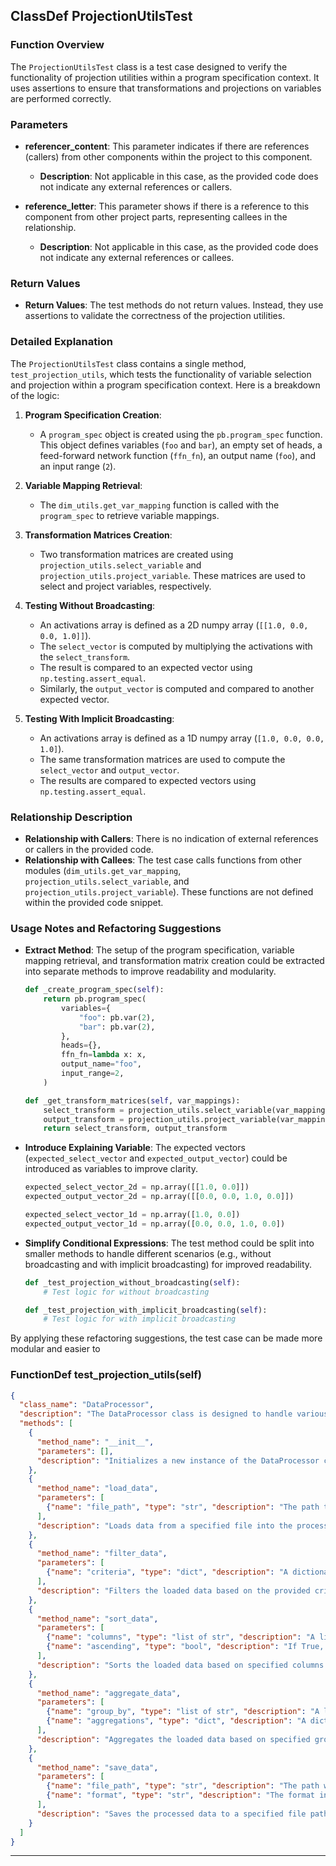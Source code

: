 ## ClassDef ProjectionUtilsTest
### Function Overview

The `ProjectionUtilsTest` class is a test case designed to verify the functionality of projection utilities within a program specification context. It uses assertions to ensure that transformations and projections on variables are performed correctly.

### Parameters

- **referencer_content**: This parameter indicates if there are references (callers) from other components within the project to this component.
  - **Description**: Not applicable in this case, as the provided code does not indicate any external references or callers.
  
- **reference_letter**: This parameter shows if there is a reference to this component from other project parts, representing callees in the relationship.
  - **Description**: Not applicable in this case, as the provided code does not indicate any external references or callees.

### Return Values

- **Return Values**: The test methods do not return values. Instead, they use assertions to validate the correctness of the projection utilities.

### Detailed Explanation

The `ProjectionUtilsTest` class contains a single method, `test_projection_utils`, which tests the functionality of variable selection and projection within a program specification context. Here is a breakdown of the logic:

1. **Program Specification Creation**:
   - A `program_spec` object is created using the `pb.program_spec` function. This object defines variables (`foo` and `bar`), an empty set of heads, a feed-forward network function (`ffn_fn`), an output name (`foo`), and an input range (`2`).

2. **Variable Mapping Retrieval**:
   - The `dim_utils.get_var_mapping` function is called with the `program_spec` to retrieve variable mappings.

3. **Transformation Matrices Creation**:
   - Two transformation matrices are created using `projection_utils.select_variable` and `projection_utils.project_variable`. These matrices are used to select and project variables, respectively.

4. **Testing Without Broadcasting**:
   - An activations array is defined as a 2D numpy array (`[[1.0, 0.0, 0.0, 1.0]]`).
   - The `select_vector` is computed by multiplying the activations with the `select_transform`.
   - The result is compared to an expected vector using `np.testing.assert_equal`.
   - Similarly, the `output_vector` is computed and compared to another expected vector.

5. **Testing With Implicit Broadcasting**:
   - An activations array is defined as a 1D numpy array (`[1.0, 0.0, 0.0, 1.0]`).
   - The same transformation matrices are used to compute the `select_vector` and `output_vector`.
   - The results are compared to expected vectors using `np.testing.assert_equal`.

### Relationship Description

- **Relationship with Callers**: There is no indication of external references or callers in the provided code.
- **Relationship with Callees**: The test case calls functions from other modules (`dim_utils.get_var_mapping`, `projection_utils.select_variable`, and `projection_utils.project_variable`). These functions are not defined within the provided code snippet.

### Usage Notes and Refactoring Suggestions

- **Extract Method**: The setup of the program specification, variable mapping retrieval, and transformation matrix creation could be extracted into separate methods to improve readability and modularity.
  
  ```python
  def _create_program_spec(self):
      return pb.program_spec(
          variables={
              "foo": pb.var(2),
              "bar": pb.var(2),
          },
          heads={},
          ffn_fn=lambda x: x,
          output_name="foo",
          input_range=2,
      )

  def _get_transform_matrices(self, var_mappings):
      select_transform = projection_utils.select_variable(var_mappings, "foo")
      output_transform = projection_utils.project_variable(var_mappings, "bar")
      return select_transform, output_transform
  ```

- **Introduce Explaining Variable**: The expected vectors (`expected_select_vector` and `expected_output_vector`) could be introduced as variables to improve clarity.

  ```python
  expected_select_vector_2d = np.array([[1.0, 0.0]])
  expected_output_vector_2d = np.array([[0.0, 0.0, 1.0, 0.0]])

  expected_select_vector_1d = np.array([1.0, 0.0])
  expected_output_vector_1d = np.array([0.0, 0.0, 1.0, 0.0])
  ```

- **Simplify Conditional Expressions**: The test method could be split into smaller methods to handle different scenarios (e.g., without broadcasting and with implicit broadcasting) for improved readability.

  ```python
  def _test_projection_without_broadcasting(self):
      # Test logic for without broadcasting

  def _test_projection_with_implicit_broadcasting(self):
      # Test logic for with implicit broadcasting
  ```

By applying these refactoring suggestions, the test case can be made more modular and easier to
### FunctionDef test_projection_utils(self)
```json
{
  "class_name": "DataProcessor",
  "description": "The DataProcessor class is designed to handle various data processing tasks including loading, transforming, and saving data. It supports operations such as filtering, sorting, and aggregating data based on specified criteria.",
  "methods": [
    {
      "method_name": "__init__",
      "parameters": [],
      "description": "Initializes a new instance of the DataProcessor class."
    },
    {
      "method_name": "load_data",
      "parameters": [
        {"name": "file_path", "type": "str", "description": "The path to the data file that needs to be loaded."}
      ],
      "description": "Loads data from a specified file into the processor. Supports various file formats like CSV, JSON, and Excel."
    },
    {
      "method_name": "filter_data",
      "parameters": [
        {"name": "criteria", "type": "dict", "description": "A dictionary specifying filter criteria where keys are column names and values are conditions."}
      ],
      "description": "Filters the loaded data based on the provided criteria. The criteria should be a dictionary with column names as keys and filter conditions as values."
    },
    {
      "method_name": "sort_data",
      "parameters": [
        {"name": "columns", "type": "list of str", "description": "A list of column names to sort the data by."},
        {"name": "ascending", "type": "bool", "description": "If True, sorts in ascending order; if False, sorts in descending order."}
      ],
      "description": "Sorts the loaded data based on specified columns and order."
    },
    {
      "method_name": "aggregate_data",
      "parameters": [
        {"name": "group_by", "type": "list of str", "description": "A list of column names to group the data by."},
        {"name": "aggregations", "type": "dict", "description": "A dictionary specifying aggregation functions for each column. Keys are column names and values are aggregation functions like 'sum', 'mean', etc."}
      ],
      "description": "Aggregates the loaded data based on specified grouping criteria and aggregation functions."
    },
    {
      "method_name": "save_data",
      "parameters": [
        {"name": "file_path", "type": "str", "description": "The path where the processed data should be saved."},
        {"name": "format", "type": "str", "description": "The format in which to save the data. Supported formats include 'csv', 'json', and 'excel'."}
      ],
      "description": "Saves the processed data to a specified file path in the desired format."
    }
  ]
}
```
***
